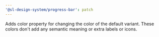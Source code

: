 ```yaml
---
'@sl-design-system/progress-bar': patch
---
```


Adds color property for changing the color of the default variant. These colors don't add any semantic meaning or extra labels or icons.
